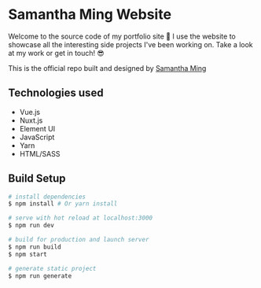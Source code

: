 # Samantha Ming Website

Welcome to the source code of my portfolio site :wave: I use the website to showcase all the interesting side projects I've been working on. Take a look at my work or get in touch! :sunglasses:

This is the official repo built and designed by [Samantha Ming](https://www.linkedin.com/in/samanthaming/)

## Technologies used

- Vue.js
- Nuxt.js
- Element UI
- JavaScript
- Yarn
- HTML/SASS

## Build Setup

``` bash
# install dependencies
$ npm install # Or yarn install

# serve with hot reload at localhost:3000
$ npm run dev

# build for production and launch server
$ npm run build
$ npm start

# generate static project
$ npm run generate
```
